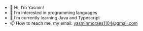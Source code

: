 - 👋 Hi, I’m Yasmin! 
- 👀 I’m interested in programming languages
- 🌱 I’m currently learning Java and Typescript
- 📫 How to reach me, my email: yasminmoraes1104@gmail.com

<!---
yasmsin/yasmsin is a ✨ special ✨ repository because its `README.md` (this file) appears on your GitHub profile.
You can click the Preview link to take a look at your changes.
--->
